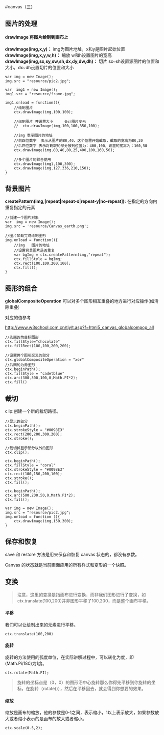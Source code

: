 #canvas（三）
## 图片的处理
#### drawImage  将图片绘制到画布上
**drawImage(img,x,y)：** img为图片地址，x和y是图片起始位置
**drawImage(img,x,y,w,h)：** 缩放  w和h设置图片的宽高
**drawImage(img,sx,sy,sw,sh,dx,dy,dw,dh)：** 切片 sx~sh设置源图片的位置和大小，dx~dh设置切片的位置和大小
```
var img = new Image();
img.src = "resource/pic2.jpg";

var  img1 = new Image();
img1.src = "resource/frame.jpg";

img1.onload = function(){
	//绘制图片
	ctx.drawImage(img,100,100);

	//绘制图片 并设置大小     会让图片变形
    //	ctx.drawImage(img,100,100,350,100);
	
	//img 表示图片的地址
	//前四位数字  表示从图片的80,40，这个位置开始截取，截取的宽高为80,20
	//后四位数字 表示将截取的部分放到位置为：400,100，设置的宽高为：160,50
	ctx.drawImage(img,80,40,80,25,400,100,160,50);
	
	//多个图片的联合使用
	ctx.drawImage(img1,100,300);
	ctx.drawImage(img,127,336,210,150);
}
```

## 背景图片
**createPattern(img,[repeat|repeat-x|repeat-y|no-repeat]):** 在指定的方向内重复指定的元素
```
//创建一个图片对象
var  img = new Image();
img.src = 'resource/Canvas_earth.png';

//图片加载完成绘制图形
img.onload = function(){
	//img   图片的地址 
	//设置背景图片是否重复
	var bgImg = ctx.createPattern(img,"repeat");
	ctx.fillStyle = bgImg;
	ctx.rect(100,100,200,100);
	ctx.fill();
}
```
## 图形的组合
**globalCompositeOperation** 可以对多个图形相互重叠的地方进行对应操作(如清除重叠)

对应的值参考

http://www.w3school.com.cn/tiy/t.asp?f=html5_canvas_globalcompop_all

```
//先画的为目标图形   
ctx.fillStyle="chocolate"
ctx.fillRect(100,100,200,200);

//设置两个图形交叉的部分  
ctx.globalCompositeOperation = "xor"
//后画的为源图形
ctx.beginPath();
ctx.fillStyle = "cadetblue"
ctx.arc(300,300,100,0,Math.PI*2);
ctx.fill()
```

## 裁切
clip:创建一个新的裁切路径。
```
//显示的部分
ctx.beginPath();
ctx.strokeStyle = "#0098E3"
ctx.rect(200,200,300,200);
ctx.stroke();

//裁切掉显示部分以外的图形
ctx.clip();

ctx.beginPath();
ctx.fillStyle = "coral"
ctx.strokeStyle = "#0098E3"
ctx.rect(100,150,200,100);
ctx.stroke();
ctx.fill();

ctx.beginPath();
ctx.arc(500,200,50,0,Math.PI*2);
ctx.fill();

var img = new Image();
img.src = "resource/pic2.jpg";
img.onload = function (){
	ctx.drawImage(img,150,300);
}
```
## 保存和恢复
save 和 restore 方法是用来保存和恢复 canvas 状态的，都没有参数。

Canvas 的状态就是当前画面应用的所有样式和变形的一个快照。

## 变换
> 注意，这里的变换是指画布进行变换，而非我们图形进行了变换，如ctx.translate(100,200)并非图形平移了100,200，而是整个画布平移。
#### 平移
我们可以让绘制出来的元素进行平移。
```
ctx.translate(100,200)
```

#### 旋转
旋转的方法使用的弧度单位，在实际讲解过程中，可以转化为度，即(Math.Pi/180)为1度。

```
ctx.rotate(Math.PI);
```
> 旋转的坐标点是（0，0）的图形沿中心旋转那么你得先平移到你旋转的坐标，在旋转（rotate()），然后在平移回去，就会得到你想要的效果。

#### 缩放
缩放是画布的缩放，他的参数是0-1之间，表示缩小，1以上表示放大，如果参数放大或者缩小表示的是画布的放大或者缩小。
```
ctx.scale(0.5,2);
```
